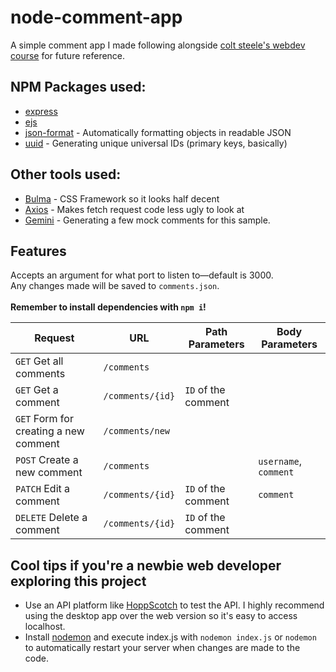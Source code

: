 # node-comment-app
A simple comment app I made following alongside [colt steele's webdev course](https://www.udemy.com/course/the-web-developer-bootcamp/) for future reference.

## NPM Packages used: 

- [express](https://www.npmjs.com/package/express)
- [ejs](https://www.npmjs.com/package/ejs)
- [json-format](https://www.npmjs.com/package/json-format) - Automatically formatting objects in readable JSON
- [uuid](https://www.npmjs.com/package/uuid) - Generating unique universal IDs (primary keys, basically)

## Other tools used:

- [Bulma](https://bulma.io/) - CSS Framework so it looks half decent
- [Axios](https://github.com/axios/axios) - Makes fetch request code less ugly to look at
- [Gemini](https://gemini.google.com/) - Generating a few mock comments for this sample.

## Features

Accepts an argument for what port to listen to—default is 3000. \
Any changes made will be saved to `comments.json`. \
\
**Remember to install dependencies with `npm i`!**

| Request | URL | Path Parameters | Body Parameters
| --- | --- | --- | --- |
| `GET` Get all comments                 | `/comments`         |                     |
| `GET` Get a comment                    | `/comments/{id}`    | `ID` of the comment |
| `GET` Form for creating a new comment  | `/comments/new`     |                     |
| `POST` Create a new comment            | `/comments`         |                     | `username`, `comment` 
| `PATCH` Edit a comment                 | `/comments/{id}`    | `ID` of the comment | `comment`             
| `DELETE` Delete a comment              | `/comments/{id}`    | `ID` of the comment |                        
 
## Cool tips if you're a newbie web developer exploring this project

- Use an API platform like [HoppScotch](https://hoppscotch.io/) to test the API. I highly recommend using the desktop app over the web version so it's easy to access localhost.
- Install [nodemon](https://www.npmjs.com/package/nodemon) and execute index.js with `nodemon index.js` or `nodemon` to automatically restart your server when changes are made to the code.

